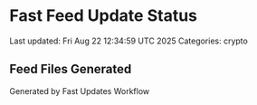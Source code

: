 # Fast Feed Update Status
Last updated: Fri Aug 22 12:34:59 UTC 2025
Categories: crypto

## Feed Files Generated

Generated by Fast Updates Workflow

